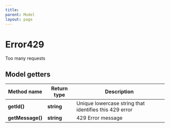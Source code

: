 ```yaml
---
title: 
parent: Model
layout: page
---
```


# Error429

Too many requests

## Model getters

Method name | Return type | Description
------------ | ------------- | -------------
**getId()** | **string** | Unique lowercase string that identifies this 429 error
**getMessage()** | **string** | 429 Error message

